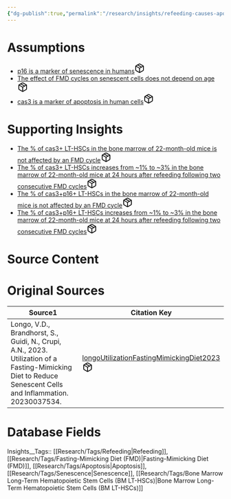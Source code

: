 ```yaml
---
{"dg-publish":true,"permalink":"/research/insights/refeeding-causes-apoptosis-in-senescent-lt-hs-cs-in-the-bone-marrow-following-two-consecutive-fmd-cycles/"}
---
```


# Assumptions
<div><ul class="dataview list-view-ul"><li><span><a data-tooltip-position="top" aria-label="Research/Assumptions/p16 is a marker of senescence in humans.md" data-href="Research/Assumptions/p16 is a marker of senescence in humans.md" href="Research/Assumptions/p16 is a marker of senescence in humans.md" class="internal-link" target="_blank" rel="noopener" fileclass-name="Research Links">p16 is a marker of senescence in humans</a><a class="metadata-menu fileclass-icon"><svg xmlns="http://www.w3.org/2000/svg" width="24" height="24" viewBox="0 0 24 24" fill="none" stroke="currentColor" stroke-width="2" stroke-linecap="round" stroke-linejoin="round" class="svg-icon lucide-package"><path d="m7.5 4.27 9 5.15"></path><path d="M21 8a2 2 0 0 0-1-1.73l-7-4a2 2 0 0 0-2 0l-7 4A2 2 0 0 0 3 8v8a2 2 0 0 0 1 1.73l7 4a2 2 0 0 0 2 0l7-4A2 2 0 0 0 21 16Z"></path><path d="m3.3 7 8.7 5 8.7-5"></path><path d="M12 22V12"></path></svg></a></span></li><li><span><a data-tooltip-position="top" aria-label="Research/Assumptions/The effect of FMD cycles on senescent cells does not depend on age.md" data-href="Research/Assumptions/The effect of FMD cycles on senescent cells does not depend on age.md" href="Research/Assumptions/The effect of FMD cycles on senescent cells does not depend on age.md" class="internal-link" target="_blank" rel="noopener" fileclass-name="Research Links">The effect of FMD cycles on senescent cells does not depend on age</a><a class="metadata-menu fileclass-icon"><svg xmlns="http://www.w3.org/2000/svg" width="24" height="24" viewBox="0 0 24 24" fill="none" stroke="currentColor" stroke-width="2" stroke-linecap="round" stroke-linejoin="round" class="svg-icon lucide-package"><path d="m7.5 4.27 9 5.15"></path><path d="M21 8a2 2 0 0 0-1-1.73l-7-4a2 2 0 0 0-2 0l-7 4A2 2 0 0 0 3 8v8a2 2 0 0 0 1 1.73l7 4a2 2 0 0 0 2 0l7-4A2 2 0 0 0 21 16Z"></path><path d="m3.3 7 8.7 5 8.7-5"></path><path d="M12 22V12"></path></svg></a></span></li><li><span><a data-tooltip-position="top" aria-label="Research/Assumptions/cas3 is a marker of apoptosis in human cells.md" data-href="Research/Assumptions/cas3 is a marker of apoptosis in human cells.md" href="Research/Assumptions/cas3 is a marker of apoptosis in human cells.md" class="internal-link" target="_blank" rel="noopener" fileclass-name="Research Links">cas3 is a marker of apoptosis in human cells</a><a class="metadata-menu fileclass-icon"><svg xmlns="http://www.w3.org/2000/svg" width="24" height="24" viewBox="0 0 24 24" fill="none" stroke="currentColor" stroke-width="2" stroke-linecap="round" stroke-linejoin="round" class="svg-icon lucide-package"><path d="m7.5 4.27 9 5.15"></path><path d="M21 8a2 2 0 0 0-1-1.73l-7-4a2 2 0 0 0-2 0l-7 4A2 2 0 0 0 3 8v8a2 2 0 0 0 1 1.73l7 4a2 2 0 0 0 2 0l7-4A2 2 0 0 0 21 16Z"></path><path d="m3.3 7 8.7 5 8.7-5"></path><path d="M12 22V12"></path></svg></a></span></li></ul></div>

# Supporting Insights
<div><ul class="dataview list-view-ul"><li><span><a data-tooltip-position="top" aria-label="Research/Insights/The % of cas3+ LT-HSCs in the bone marrow of 22-month-old mice is not affected by an FMD cycle.md" data-href="Research/Insights/The % of cas3+ LT-HSCs in the bone marrow of 22-month-old mice is not affected by an FMD cycle.md" href="Research/Insights/The % of cas3+ LT-HSCs in the bone marrow of 22-month-old mice is not affected by an FMD cycle.md" class="internal-link" target="_blank" rel="noopener" fileclass-name="Research Links">The % of cas3+ LT-HSCs in the bone marrow of 22-month-old mice is not affected by an FMD cycle</a><a class="metadata-menu fileclass-icon"><svg xmlns="http://www.w3.org/2000/svg" width="24" height="24" viewBox="0 0 24 24" fill="none" stroke="currentColor" stroke-width="2" stroke-linecap="round" stroke-linejoin="round" class="svg-icon lucide-package"><path d="m7.5 4.27 9 5.15"></path><path d="M21 8a2 2 0 0 0-1-1.73l-7-4a2 2 0 0 0-2 0l-7 4A2 2 0 0 0 3 8v8a2 2 0 0 0 1 1.73l7 4a2 2 0 0 0 2 0l7-4A2 2 0 0 0 21 16Z"></path><path d="m3.3 7 8.7 5 8.7-5"></path><path d="M12 22V12"></path></svg></a></span></li><li><span><a data-tooltip-position="top" aria-label="Research/Insights/The % of cas3+ LT-HSCs increases from ~1% to ~3% in the bone marrow of 22-month-old mice at 24 hours after refeeding following two consecutive FMD cycles.md" data-href="Research/Insights/The % of cas3+ LT-HSCs increases from ~1% to ~3% in the bone marrow of 22-month-old mice at 24 hours after refeeding following two consecutive FMD cycles.md" href="Research/Insights/The % of cas3+ LT-HSCs increases from ~1% to ~3% in the bone marrow of 22-month-old mice at 24 hours after refeeding following two consecutive FMD cycles.md" class="internal-link" target="_blank" rel="noopener" fileclass-name="Research Links">The % of cas3+ LT-HSCs increases from ~1% to ~3% in the bone marrow of 22-month-old mice at 24 hours after refeeding following two consecutive FMD cycles</a><a class="metadata-menu fileclass-icon"><svg xmlns="http://www.w3.org/2000/svg" width="24" height="24" viewBox="0 0 24 24" fill="none" stroke="currentColor" stroke-width="2" stroke-linecap="round" stroke-linejoin="round" class="svg-icon lucide-package"><path d="m7.5 4.27 9 5.15"></path><path d="M21 8a2 2 0 0 0-1-1.73l-7-4a2 2 0 0 0-2 0l-7 4A2 2 0 0 0 3 8v8a2 2 0 0 0 1 1.73l7 4a2 2 0 0 0 2 0l7-4A2 2 0 0 0 21 16Z"></path><path d="m3.3 7 8.7 5 8.7-5"></path><path d="M12 22V12"></path></svg></a></span></li><li><span><a data-tooltip-position="top" aria-label="Research/Insights/The % of cas3+p16+ LT-HSCs in the bone marrow of 22-month-old mice is not affected by an FMD cycle.md" data-href="Research/Insights/The % of cas3+p16+ LT-HSCs in the bone marrow of 22-month-old mice is not affected by an FMD cycle.md" href="Research/Insights/The % of cas3+p16+ LT-HSCs in the bone marrow of 22-month-old mice is not affected by an FMD cycle.md" class="internal-link" target="_blank" rel="noopener" fileclass-name="Research Links">The % of cas3+p16+ LT-HSCs in the bone marrow of 22-month-old mice is not affected by an FMD cycle</a><a class="metadata-menu fileclass-icon"><svg xmlns="http://www.w3.org/2000/svg" width="24" height="24" viewBox="0 0 24 24" fill="none" stroke="currentColor" stroke-width="2" stroke-linecap="round" stroke-linejoin="round" class="svg-icon lucide-package"><path d="m7.5 4.27 9 5.15"></path><path d="M21 8a2 2 0 0 0-1-1.73l-7-4a2 2 0 0 0-2 0l-7 4A2 2 0 0 0 3 8v8a2 2 0 0 0 1 1.73l7 4a2 2 0 0 0 2 0l7-4A2 2 0 0 0 21 16Z"></path><path d="m3.3 7 8.7 5 8.7-5"></path><path d="M12 22V12"></path></svg></a></span></li><li><span><a data-tooltip-position="top" aria-label="Research/Insights/The % of cas3+p16+ LT-HSCs increases from ~1% to ~3% in the bone marrow of 22-month-old mice at 24 hours after refeeding following two consecutive FMD cycles.md" data-href="Research/Insights/The % of cas3+p16+ LT-HSCs increases from ~1% to ~3% in the bone marrow of 22-month-old mice at 24 hours after refeeding following two consecutive FMD cycles.md" href="Research/Insights/The % of cas3+p16+ LT-HSCs increases from ~1% to ~3% in the bone marrow of 22-month-old mice at 24 hours after refeeding following two consecutive FMD cycles.md" class="internal-link" target="_blank" rel="noopener" fileclass-name="Research Links">The % of cas3+p16+ LT-HSCs increases from ~1% to ~3% in the bone marrow of 22-month-old mice at 24 hours after refeeding following two consecutive FMD cycles</a><a class="metadata-menu fileclass-icon"><svg xmlns="http://www.w3.org/2000/svg" width="24" height="24" viewBox="0 0 24 24" fill="none" stroke="currentColor" stroke-width="2" stroke-linecap="round" stroke-linejoin="round" class="svg-icon lucide-package"><path d="m7.5 4.27 9 5.15"></path><path d="M21 8a2 2 0 0 0-1-1.73l-7-4a2 2 0 0 0-2 0l-7 4A2 2 0 0 0 3 8v8a2 2 0 0 0 1 1.73l7 4a2 2 0 0 0 2 0l7-4A2 2 0 0 0 21 16Z"></path><path d="m3.3 7 8.7 5 8.7-5"></path><path d="M12 22V12"></path></svg></a></span></li></ul></div>

# Source Content
<div><ul class="dataview list-view-ul"></ul></div>

# Original Sources
<div><table class="dataview table-view-table"><thead class="table-view-thead"><tr class="table-view-tr-header"><th class="table-view-th"><span>Source</span><span class="dataview small-text">1</span></th><th class="table-view-th"><span>Citation Key</span></th></tr></thead><tbody class="table-view-tbody"><tr><td><span>Longo, V.D., Brandhorst, S., Guidi, N., Crupi, A.N., 2023. Utilization of a Fasting-Mimicking Diet to Reduce Senescent Cells and Inflammation. 20230037534.</span></td><td><span><a data-tooltip-position="top" aria-label="Research/Evidence Sources/longoUtilizationFastingMimickingDiet2023.md" data-href="Research/Evidence Sources/longoUtilizationFastingMimickingDiet2023.md" href="Research/Evidence Sources/longoUtilizationFastingMimickingDiet2023.md" class="internal-link" target="_blank" rel="noopener" fileclass-name="Research Links">longoUtilizationFastingMimickingDiet2023</a><a class="metadata-menu fileclass-icon"><svg xmlns="http://www.w3.org/2000/svg" width="24" height="24" viewBox="0 0 24 24" fill="none" stroke="currentColor" stroke-width="2" stroke-linecap="round" stroke-linejoin="round" class="svg-icon lucide-package"><path d="m7.5 4.27 9 5.15"></path><path d="M21 8a2 2 0 0 0-1-1.73l-7-4a2 2 0 0 0-2 0l-7 4A2 2 0 0 0 3 8v8a2 2 0 0 0 1 1.73l7 4a2 2 0 0 0 2 0l7-4A2 2 0 0 0 21 16Z"></path><path d="m3.3 7 8.7 5 8.7-5"></path><path d="M12 22V12"></path></svg></a></span></td></tr></tbody></table></div>

# Database Fields
Insights__Tags:: [[Research/Tags/Refeeding\|Refeeding]], [[Research/Tags/Fasting-Mimicking Diet (FMD)\|Fasting-Mimicking Diet (FMD)]], [[Research/Tags/Apoptosis\|Apoptosis]], [[Research/Tags/Senescence\|Senescence]], [[Research/Tags/Bone Marrow Long-Term Hematopoietic Stem Cells (BM LT-HSCs)\|Bone Marrow Long-Term Hematopoietic Stem Cells (BM LT-HSCs)]]